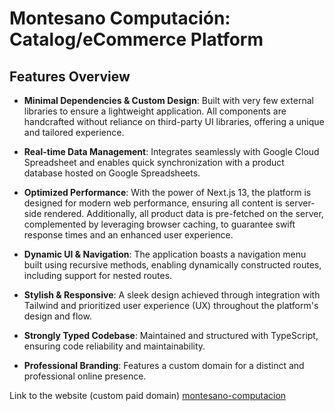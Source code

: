 # Montesano Computación: Catalog/eCommerce Platform

## Features Overview

- **Minimal Dependencies & Custom Design**: Built with very few external libraries to ensure a lightweight application. All components are handcrafted without reliance on third-party UI libraries, offering a unique and tailored experience.
  
- **Real-time Data Management**: Integrates seamlessly with Google Cloud Spreadsheet and enables quick synchronization with a product database hosted on Google Spreadsheets.

- **Optimized Performance**: With the power of Next.js 13, the platform is designed for modern web performance, ensuring all content is server-side rendered. Additionally, all product data is pre-fetched on the server, complemented by leveraging browser caching, to guarantee swift response times and an enhanced user experience.

- **Dynamic UI & Navigation**: The application boasts a navigation menu built using recursive methods, enabling dynamically constructed routes, including support for nested routes.

- **Stylish & Responsive**: A sleek design achieved through integration with Tailwind and prioritized user experience (UX) throughout the platform's design and flow.

- **Strongly Typed Codebase**: Maintained and structured with TypeScript, ensuring code reliability and maintainability.

- **Professional Branding**: Features a custom domain for a distinct and professional online presence.


Link to the website (custom paid domain) [montesano-computacion](https://www.montesanoweb.com.ar)
